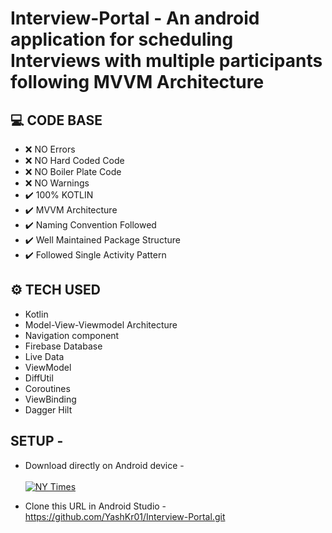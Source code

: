 # Interview-Portal - An android application for scheduling Interviews with multiple participants following MVVM Architecture

## :computer: CODE BASE

- :x: NO Errors
- :x: NO Hard Coded Code
- :x: NO Boiler Plate Code
- :x: NO Warnings
- :heavy_check_mark: 100% KOTLIN
- :heavy_check_mark: MVVM Architecture 
- :heavy_check_mark: Naming Convention Followed
- :heavy_check_mark: Well Maintained Package Structure
- :heavy_check_mark: Followed Single Activity Pattern

## ⚙ TECH USED
- Kotlin
- Model-View-Viewmodel Architecture
- Navigation component
- Firebase Database
- Live Data
- ViewModel
- DiffUtil
- Coroutines
- ViewBinding
- Dagger Hilt


## SETUP - 
- Download directly on Android device - <br/> <br/>
[![NY Times](https://img.shields.io/badge/Interview_Portal🌈-APK-black.svg?style=for-the-badge&logo=android)](https://github.com/YashKr01/Interview-Portal/releases/download/Downloads/app-debug.apkk)

- Clone this URL in Android Studio - https://github.com/YashKr01/Interview-Portal.git

